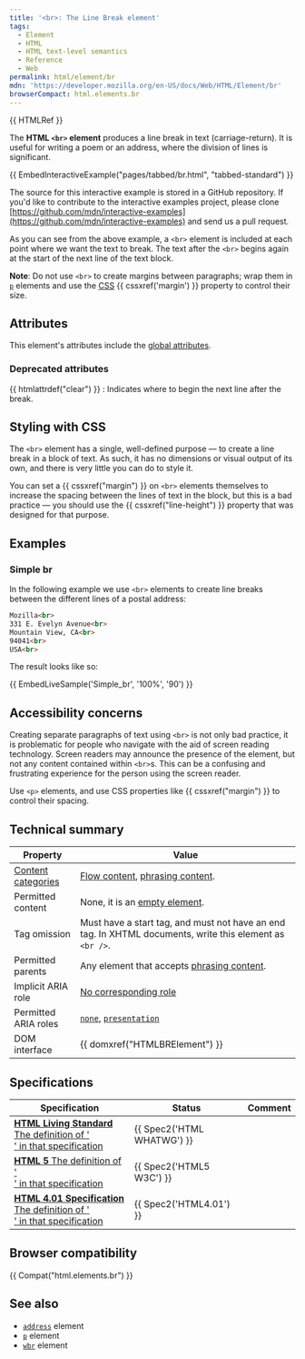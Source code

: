 ```yaml
---
title: '<br>: The Line Break element'
tags:
  - Element
  - HTML
  - HTML text-level semantics
  - Reference
  - Web
permalink: html/element/br
mdn: 'https://developer.mozilla.org/en-US/docs/Web/HTML/Element/br'
browserCompact: html.elements.br
---
```

{{ HTMLRef }}

The **HTML `<br>` element** produces a line break in text (carriage-return). It is useful for writing a poem or an address, where the division of lines is significant.

{{ EmbedInteractiveExample("pages/tabbed/br.html", "tabbed-standard") }}

The source for this interactive example is stored in a GitHub repository. If you'd like to contribute to the interactive examples project, please clone [https://github.com/mdn/interactive-examples](https://github.com/mdn/interactive-examples) and send us a pull request.

As you can see from the above example, a `<br>` element is included at each point where we want the text to break. The text after the `<br>` begins again at the start of the next line of the text block.

**Note**: Do not use `<br>` to create margins between paragraphs; wrap them in [`p`](/html/element/p/) elements and use the [CSS](/css) {{ cssxref('margin') }} property to control their size.

## Attributes

This element's attributes include the [global attributes](/html/global_attributes).

### Deprecated attributes

{{ htmlattrdef("clear") }}
: Indicates where to begin the next line after the break.

## Styling with CSS

The `<br>` element has a single, well-defined purpose — to create a line break in a block of text. As such, it has no dimensions or visual output of its own, and there is very little you can do to style it.

You can set a {{ cssxref("margin") }} on `<br>` elements themselves to increase the spacing between the lines of text in the block, but this is a bad practice — you should use the {{ cssxref("line-height") }} property that was designed for that purpose.

## Examples

### Simple br

In the following example we use `<br>` elements to create line breaks between the different lines of a postal address:

```html
Mozilla<br>
331 E. Evelyn Avenue<br>
Mountain View, CA<br>
94041<br>
USA<br>

```

The result looks like so:

{{ EmbedLiveSample('Simple_br', '100%', '90')  }}

## Accessibility concerns

Creating separate paragraphs of text using `<br>` is not only bad practice, it is problematic for people who navigate with the aid of screen reading technology. Screen readers may announce the presence of the element, but not any content contained within `<br>`s. This can be a confusing and frustrating experience for the person using the screen reader.

Use `<p>` elements, and use CSS properties like {{ cssxref("margin") }} to control their spacing.

## Technical summary

| Property | Value |
| --- | --- |
| [Content categories](/html/content_categories) | [Flow content](/html/content_categories#flow_content), [phrasing content](/html/content_categories#phrasing_content). |
| Permitted content | None, it is an [empty element](/glossary/empty_element/). |
| Tag omission | Must have a start tag, and must not have an end tag. In XHTML documents, write this element as `<br />`. |
| Permitted parents | Any element that accepts [phrasing content](/html/content_categories#phrasing_content). |
| Implicit ARIA role | [No corresponding role](https://www.w3.org/TR/html-aria/#dfn-no-corresponding-role) |
| Permitted ARIA roles | [`none`](https://w3c.github.io/aria/#none), [`presentation`](https://w3c.github.io/aria/#presentation) |
| DOM interface | {{ domxref("HTMLBRElement") }} |

## Specifications

| Specification | Status | Comment |
| --- | --- | --- |
| [**HTML Living Standard** The definition of '<br>' in that specification](https://html.spec.whatwg.org/multipage/semantics.html#the-br-element) | {{ Spec2('HTML WHATWG') }} |  |
| [**HTML 5** The definition of '<br>' in that specification](https://www.w3.org/TR/html52/textlevel-semantics.html#the-br-element) | {{ Spec2('HTML5 W3C') }} |  |
| [**HTML 4.01 Specification** The definition of '<br>' in that specification](https://www.w3.org/TR/html401/struct/text.html#h-9.3.2.1) | {{ Spec2('HTML4.01') }} |  |

## Browser compatibility

{{ Compat("html.elements.br") }}

## See also

-   [`address`](/html/element/address/) element
-   [`p`](/html/element/p/) element
-   [`wbr`](/html/element/wbr/) element